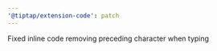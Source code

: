 ```yaml
---
'@tiptap/extension-code': patch
---
```


Fixed inline code removing preceding character when typing
